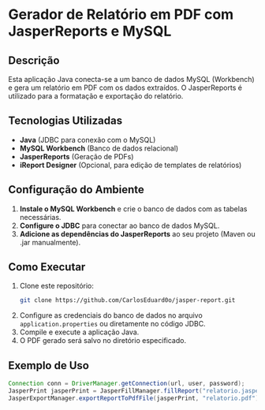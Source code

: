 # Gerador de Relatório em PDF com JasperReports e MySQL

## Descrição
Esta aplicação Java conecta-se a um banco de dados MySQL (Workbench) e gera um relatório em PDF com os dados extraídos. O JasperReports é utilizado para a formatação e exportação do relatório.

## Tecnologias Utilizadas
- **Java** (JDBC para conexão com o MySQL)
- **MySQL Workbench** (Banco de dados relacional)
- **JasperReports** (Geração de PDFs)
- **iReport Designer** (Opcional, para edição de templates de relatórios)

## Configuração do Ambiente
1. **Instale o MySQL Workbench** e crie o banco de dados com as tabelas necessárias.
2. **Configure o JDBC** para conectar ao banco de dados MySQL.
3. **Adicione as dependências do JasperReports** ao seu projeto (Maven ou .jar manualmente).

## Como Executar
1. Clone este repositório:
   ```sh
   git clone https://github.com/CarlosEduard0o/jasper-report.git
   ```
2. Configure as credenciais do banco de dados no arquivo `application.properties` ou diretamente no código JDBC.
3. Compile e execute a aplicação Java.
4. O PDF gerado será salvo no diretório especificado.

## Exemplo de Uso
```java
Connection conn = DriverManager.getConnection(url, user, password);
JasperPrint jasperPrint = JasperFillManager.fillReport("relatorio.jasper", new HashMap<>(), conn);
JasperExportManager.exportReportToPdfFile(jasperPrint, "relatorio.pdf");
```
